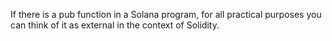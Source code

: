  If there is a pub function in a Solana program, for all practical purposes you can think of it as external in the context of Solidity.